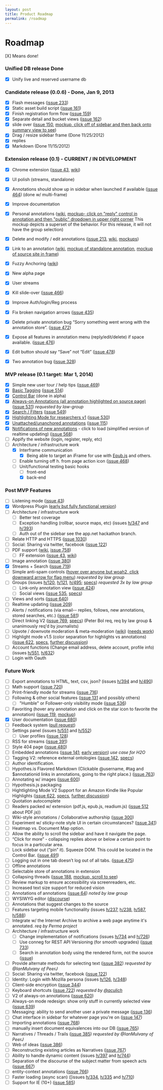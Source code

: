 ```yaml
---
layout: post
title: Product Roadmap
permalink: /roadmap
---
```

Roadmap
=======

[X] Means done!

### Unified DB release Done
- [X] Unify live and reserved username db

### Candidate release (0.0.6) - Done, Jan 9, 2013
- [X] Flash messages ([issue 233](https://github.com/hypothesis/h/issues/233))
- [X] Static asset build script ([issue 161](https://github.com/hypothesis/h/issues/161))
- [X] Finish registration form flow ([issue 159](https://github.com/hypothesis/h/issues/159))
- [X] Separate detail and bucket views ([issue 162](https://github.com/hypothesis/h/issues/162))
- [X] slide over ([issue 150](https://github.com/hypothesis/h/issues/150), [mockup, click off of sidebar and then back onto summary view to see](http://jtremback.github.com/fakebarDos/build-cea4d78/index.html))
- [X] Drag / resize sidebar frame (Done 11/25/2012)
- [X] replies
- [X] Markdown (Done 11/15/2012)

### Extension release (0.1) - CURRENT / IN DEVELOPMENT
- [X] Chrome extension ([issue 43](https://github.com/hypothesis/h/issues/43), [wiki](Browser-extension))
- [X] UI polish (streams, standalone)
- [X] Annotations should show up in sidebar when launched if available ([issue 464](https://github.com/hypothesis/h/issues/464)) (done w/ multi-frame)
- [X] Improve documentation
- [X] Personal annotations ([wiki](visibility), [mockup- click on "reply" control in annotation and then "public" dropdown in upper right corner](http://jtremback.github.com/fakebarDos/build-cea4d78/index.html) This mockup depicts a superset of the behavior. For this release, it will not have the group selection)
- [X] Delete and modify / edit annotations ([issue 213](https://github.com/hypothesis/h/issues/213), [wiki](Deletion-and-Editing), [mockups](http://jtremback.github.com/fakebarDos/build-82150b4/index.html))
- [X] Link to an annotation ([wiki](Linking-to-an-annotation), [mockup of standalone annotation](http://jtremback.github.com/standalone/build-a8213d8/index.html), [mockup of source site in frame](http://jtremback.github.com/hypotheFrame/build-7881d1e/index.html))
- [X] Fuzzy Anchoring ([wiki](fuzzy-anchoring))
- [X] New alpha page
- [X] User streams
- [X] Kill slide-over ([issue 466](https://github.com/hypothesis/h/issues/466))
- [X] Improve Auth/login/Reg process
- [X] Fix broken navigation arrows ([issue 435](https://github.com/hypothesis/h/issues/435))
- [X] Delete private annotation bug “Sorry something went wrong with the annotation store”.  ([issue 472](https://github.com/hypothesis/h/issues/472))
- [X] Expose all features in annotation menu (reply/edit/delete) if space available. ([issue 476](https://github.com/hypothesis/h/issues/476))
- [X] Edit button should say “Save” not “Edit” ([issue 478](https://github.com/hypothesis/h/issues/478))
- [X] Two annotation bug ([issue 328](https://github.com/hypothesis/h/issues/328))


### MVP release (0.1 target: Mar 1, 2014)
- [X] Simple new user tour / help tips ([issue 469](https://github.com/hypothesis/h/issues/469))
- [X] [Basic Tagging](https://docs.google.com/document/d/1hdoxJZMxf2MCwT5IwuHvrkJ3s9qXCvtJx6oEP4QB5IE/edit?usp=sharing) ([issue 514](https://github.com/hypothesis/h/issues/514))
- [X] [Control Bar](https://docs.google.com/document/d/1meXJaS1OdkrvC4-veCE4w5o9O9pP0tHO-7PsIzHTCt0/edit?usp=sharing) (done in alpha)
- [X] [Always-on Annotations (all annotation highlighted on source page)](https://docs.google.com/document/d/12dqspVLnvrLSBt0-YchjsEPt7F_84C5VeT3cMh7ebjM/edit?usp=sharing)  ([issue 531](https://github.com/hypothesis/h/issues/531)) _requested by law-group_
- [X] [Search / Filters](https://docs.google.com/document/d/1mLxjZWAd-G35_DagYv9RcpMBoXUnoXBSQjZh8eodbJQ/edit?usp=sharing) ([issue 549](https://github.com/hypothesis/h/issues/549))
- [X] [Highlighting Mode for researchers v1](https://docs.google.com/document/d/1QSKY_Lc5et4F0pwu0d4AttxIME_E4rjaCHzuwQIgiyc/edit?usp=sharing) ([issue 530](https://github.com/hypothesis/h/issues/530))
- [X] [Unattached/unanchored annotations](https://docs.google.com/document/d/1KG6AoTPzI4_r3K996ggqR18qi_jdoogBjLpU9ytDEjQ/edit?usp=sharing) ([issue 115](https://github.com/hypothesis/h/issues/115))
- [X] [Notifications of new annotations](https://docs.google.com/a/hypothes.is/document/d/1gD38gLJB7uxf2NZDqbuxUF1gRzHpqLhxkqNf5IVn8As) - click to load (simplified version of realtime updating) ([issue 568](https://github.com/hypothesis/h/issues/568))
- [ ] Appify the website (login, register, reply, etc)
- [ ] Architecture / infrastructure work
    - [X] Interframe communication
        - [X] Being able to target an iFrame for use with [Epub.js](https://github.com/fchasen/epub.js) and others.
    - [ ] Enable turning off h. from page action icon ([issue 468](https://github.com/hypothesis/h/issues/468))
    - [ ] Unit/functional testing basic hooks
        - [ ] front-end
        - [X] back-end

### Post MVP Features
- [ ] Listening mode ([issue 43](https://github.com/hypothesis/h/issues/43))
- [X] Wordpress Plugin ([early but fully functional version](http://wordpress.org/plugins/hypothesis/))
- [ ] Architecture / infrastructure work
    - [ ] Better test coverage
    - [ ] Exception handling (rollbar, source maps, etc) (issues [h/347](https://github.com/hypothesis/h/issues/347) and [h/393](https://github.com/hypothesis/h/issues/393))
    - [ ] Auth out of the sidebar see the app.net hackathon branch.
- [ ] Relate HTTP and HTTPS ([issue 1030](https://github.com/hypothesis/h/issues/1030))
- [ ] Social: Sharing via twitter, facebook ([issue 122](https://github.com/hypothesis/h/issues/122))
- [ ] PDF support ([wiki](PDF), [issue 758](https://github.com/hypothesis/h/issues/758))
    - [ ] FF extension ([issue 43](https://github.com/hypothesis/h/issues/43), [wiki](Browser-extension))
- [ ] Image annotation ([issue 380](https://github.com/hypothesis/h/issues/380))
- [X] Streams + Search ([issue 719](https://github.com/hypothesis/h/issues/719))
- [ ] Simple anti-spam controls ([hover over anyone but woah2, click downward arrow for flag menu](http://jtremback.github.com/fakebarDos/build-82150b4/index.html)) _requested by law group_
- [ ] Groups (issues [h/120](https://github.com/hypothesis/h/issues/120), [h/121](https://github.com/hypothesis/h/issues/120), [h/495](https://github.com/hypothesis/h/issues/495); [specs](https://docs.google.com/document/d/17HDaujAt5P9o5x2Yinr8jL_tZS_3Zd36VBYbpPz-bkM/edit?usp=sharing))   _requested 3x by law group_
    - [ ] Link-only annotation view ([issue 424](https://github.com/hypothesis/h/issues/424))
    - [ ] Social views ([issue 535](https://github.com/hypothesis/h/issues/535), [specs](https://docs.google.com/document/d/1bXRjm7rL8xlwsb-kXiRfxSeB8qLShSzmG1MP6cB7JI8/edit?usp=sharing))
- [ ] Views and sorts ([issue 640](https://github.com/hypothesis/h/issues/640))
- [ ] Realtime updating ([issue 209](https://github.com/hypothesis/h/issues/209))
- [ ] Alerts / notifications (via email-- replies, follows, new annotations, stored searches, etc.) ([issue 581](https://github.com/hypothesis/h/issues/581))
- [ ] Direct linking V2 ([issue 769](https://github.com/hypothesis/h/issues/769), [specs](https://docs.google.com/a/hypothes.is/document/d/1x9e7jX3Xor6kMpU0cqD0wV8Om8Mxa2VEvH3zGBPLx3c/edit)) (Peter Bol req, req by law group & unanimously req'd by journalists)
- [ ] Upvote / downvote moderation & meta-moderation ([wiki](Matching-Metamoderators)) ([needs work](http://jtremback.github.com/actStreamMock/build-1327dbf/index.html))
- [ ] Highlight mode v1.5 (color separation for highlights vs annotations) ([issue 622](https://github.com/hypothesis/h/issues/622), [specs](https://docs.google.com/document/d/1QSKY_Lc5et4F0pwu0d4AttxIME_E4rjaCHzuwQIgiyc/edit), [further discussion](https://docs.google.com/document/d/1kRVMVI1Pt2YdlDMfT3WESxa3rL7YqZj0xsHHG23GhHU/edit))
- [ ] Account functions (Change email address, delete account, profile info) (issues [h/551](https://github.com/hypothesis/h/issues/551), [h/632](https://github.com/hypothesis/h/issues/632))
- [ ] Login with Oauth

### Future Work
- [ ] Export annotations to HTML, text, csv, json? (issues [h/394](https://github.com/hypothesis/h/issues/394) and [h/490](https://github.com/hypothesis/h/issues/490))
- [ ] Math support ([issue 720](https://github.com/hypothesis/h/issues/720))
- [ ] Print-friendly mode for streams ([issue 716](https://github.com/hypothesis/h/issues/716))
- [ ] Following & other social features ([issue 131](https://github.com/hypothesis/h/issues/131) and possibly others)
    - [ ] "Humble" or Follower-only visibility mode ([issue 536](https://github.com/hypothesis/h/issues/536))
- [ ] Favoriting (hover any annotation and click on the star icon to favorite the annotation) ([issue 119](https://github.com/hypothesis/h/issues/119), [mockup](http://jtremback.github.com/fakebarDos/build-82150b4/index.html))
- [X] User documentation ([issue 680](https://github.com/hypothesis/h/issues/680))
- [ ] Feedback system ([pull request](https://github.com/hypothesis/h/pull/759))
- [ ] Settings panel (issues [h/551](https://github.com/hypothesis/h/issues/551) and [h/552](https://github.com/hypothesis/h/issues/552))
    - [ ] User profiles ([issue 128](https://github.com/hypothesis/h/issues/128))
- [ ] RSS for streams ([issue 391](https://github.com/hypothesis/h/issues/391))
- [ ] Style 404 page ([issue 480](https://github.com/hypothesis/h/issues/480))
- [ ] Embedded annotations ([issue 141](https://github.com/hypothesis/h/issues/141); [early version](http://hypothes.is/blog/embedded-annotations)) _use case for H2O_
- [ ] Tagging V2: reference external ontologies ([issue 142](https://github.com/hypothesis/h/issues/142), [specs](https://docs.google.com/document/d/1hdoxJZMxf2MCwT5IwuHvrkJ3s9qXCvtJx6oEP4QB5IE/edit))
- [ ] Author identification.
- [ ] Hypothes.is Flavored Markdown (Clickable @username, #tag and $annotationid links in annotations, going to the right place.) ([issue 763](https://github.com/hypothesis/h/issues/763))
- [ ] Annotating w/ images ([issue 600](https://github.com/hypothesis/h/issues/600))
- [ ] Hypothesis.js packaging
- [ ] Hightlighting Mode V2 Support for an Amazon Kindle like Popular Highlights ([issue 622](https://github.com/hypothesis/h/issues/622), [specs](https://docs.google.com/document/d/1QSKY_Lc5et4F0pwu0d4AttxIME_E4rjaCHzuwQIgiyc/edit), [further discussion](https://docs.google.com/document/d/1kRVMVI1Pt2YdlDMfT3WESxa3rL7YqZj0xsHHG23GhHU/edit))
- [ ] Quotation autocomplete
- [ ] Readers packed w/ extension (pdf.js, epub.js, readium.js) ([issue 512](https://github.com/hypothesis/h/issues/512) about PDF.js))
- [ ] Wiki-style annotations / Collaborative authorship ([issue 300](https://github.com/hypothesis/h/issues/300))
- [ ] Experiment w/ sticky-note style UI in certain circumstances? ([issue 341](https://github.com/hypothesis/h/issues/341))
- [ ] Heatmap vs. Document Map option.
- [ ] Allow the ability to scroll the sidebar and have it navigate the page.
- [ ] “Click for more” - collapsing replies above or below a certain point to focus in a particular area.
- [ ] Lock sidebar out (“pin” it).  Squeeze DOM.  This could be located in the Control Bar. ([issue 491](https://github.com/hypothesis/h/issues/491))
- [ ] Logging out in one tab doesn’t log out of all tabs. ([issue 475](https://github.com/hypothesis/h/issues/475))
- [ ] Offline annotations
- [ ] Selectable store of annotations in extension
- [ ] Collapsing threads ([issue 188](https://github.com/hypothesis/h/issues/188), [mockup, scroll to see](http://jtremback.github.com/fakebarUno/build-e7f7897/index.html))
- [ ] Review markup to ensure accessibility via screenreaders, etc.
- [ ] Increased text size support for reduced vision
- [ ] Annotations of annotations ([issue 64](https://github.com/hypothesis/h/issues/64)) _noted by law group_
- [ ] WYSIWYG editor ([discourse](https://github.com/discourse/discourse/blob/master/app/assets/javascripts/external/Markdown.Editor.js))
- [ ] Annotations that suggest changes to the source
- [ ] Features targeting mobile functionality (issues [h/237](https://github.com/hypothesis/h/issues/237), [h/238](https://github.com/hypothesis/h/issues/238), [h/587](https://github.com/hypothesis/h/issues/587), [h/588](https://github.com/hypothesis/h/issues/588))
- [ ] Integrate w/ the Internet Archive to archive a web page anytime it's annotated. _req by Perma project_
- [ ] Architecture / infrastructure work
    - [ ] Change implementation of notifications (issues [h/734](https://github.com/hypothesis/h/issues/734) and [h/726](https://github.com/hypothesis/h/issues/726))
    - [ ] Use conneg for REST API Versioning (for smooth upgrades) ([issue 733](https://github.com/hypothesis/h/issues/733))
    - [ ] Search in annotation body using the rendered form, not the source ([issue](https://github.com/hypothesis/h/issues/677))
- [ ] Provide alternate methods for selecting text ([issue 382](https://github.com/hypothesis/h/issues/382)) _requested by @IanMulvany of PeerJ_
- [ ] Social: Sharing via twitter, facebook ([issue 122](https://github.com/hypothesis/h/issues/122))
- [ ] Identity: Login with Mozilla persona (issues [h/126](https://github.com/hypothesis/h/issues/126), [h/348](https://github.com/hypothesis/h/issues/348))
- [ ] Client-side encryption ([issue 344](https://github.com/hypothesis/h/issues/344))
- [ ] Keyboard shortcuts ([issue 722](https://github.com/hypothesis/h/issues/722)) _requested by [@aculich](https://github.com/aculich)_
- [ ] V2 of always-on annotations ([issue 620](https://github.com/hypothesis/h/issues/620))
- [ ] Always-on mode redesign: show only stuff in currently selected view ([issue 639](https://github.com/hypothesis/h/issues/639))
- [ ] Messaging: ability to send another user a private message ([issue 136](https://github.com/hypothesis/h/issues/136))
- [ ] Chat interface in sidebar for whatever page you're on ([issue 147](https://github.com/hypothesis/h/issues/147))
- [ ] Importing annotations ([issue 768](https://github.com/hypothesis/h/issues/768))
- [ ] manually insert document equivalences into our DB ([issue 765](https://github.com/hypothesis/h/issues/765))
- [ ] Narratives / Threads / Trails ([issue 385](https://github.com/hypothesis/h/issues/385)) _requested by @IanMulvany of PeerJ_
- [ ] Web of ideas ([issue 386](https://github.com/hypothesis/h/issues/386))
- [ ] Reconstructing existing articles as Narratives ([issue 767](https://github.com/hypothesis/h/issues/767))
- [ ] Ability to handle dynamic content (issues [h/397](https://github.com/hypothesis/h/issues/397) and [h/744](https://github.com/hypothesis/h/issues/744))
- [ ] Separation of the discourse of the subject matter from speech acts ([issue 667](https://github.com/hypothesis/h/issues/667))
- [ ] entity-context annotations ([issue 766](https://github.com/hypothesis/h/issues/766]))
- [ ] Faster loading (async scan) ([issues [h/334](https://github.com/hypothesis/h/issues/334), [h/335](https://github.com/hypothesis/h/issues/335) and [h/710](https://github.com/hypothesis/h/issues/710))
- [ ] Support for IE (10+) ([issue 585](https://github.com/hypothesis/h/issues/585))
